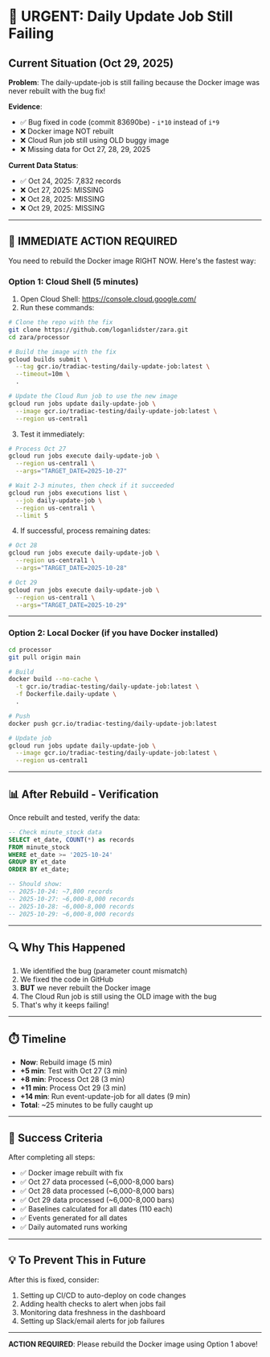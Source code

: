 # 🚨 URGENT: Daily Update Job Still Failing

## Current Situation (Oct 29, 2025)

**Problem**: The daily-update-job is still failing because the Docker image was never rebuilt with the bug fix!

**Evidence**:
- ✅ Bug fixed in code (commit 83690be) - `i*10` instead of `i*9`
- ❌ Docker image NOT rebuilt
- ❌ Cloud Run job still using OLD buggy image
- ❌ Missing data for Oct 27, 28, 29, 2025

**Current Data Status**:
- ✅ Oct 24, 2025: 7,832 records
- ❌ Oct 27, 2025: MISSING
- ❌ Oct 28, 2025: MISSING  
- ❌ Oct 29, 2025: MISSING

---

## 🚀 IMMEDIATE ACTION REQUIRED

You need to rebuild the Docker image RIGHT NOW. Here's the fastest way:

### Option 1: Cloud Shell (5 minutes)

1. Open Cloud Shell: https://console.cloud.google.com/
2. Run these commands:

```bash
# Clone the repo with the fix
git clone https://github.com/loganlidster/zara.git
cd zara/processor

# Build the image with the fix
gcloud builds submit \
  --tag gcr.io/tradiac-testing/daily-update-job:latest \
  --timeout=10m \
  .

# Update the Cloud Run job to use the new image
gcloud run jobs update daily-update-job \
  --image gcr.io/tradiac-testing/daily-update-job:latest \
  --region us-central1
```

3. Test it immediately:
```bash
# Process Oct 27
gcloud run jobs execute daily-update-job \
  --region us-central1 \
  --args="TARGET_DATE=2025-10-27"

# Wait 2-3 minutes, then check if it succeeded
gcloud run jobs executions list \
  --job daily-update-job \
  --region us-central1 \
  --limit 5
```

4. If successful, process remaining dates:
```bash
# Oct 28
gcloud run jobs execute daily-update-job \
  --region us-central1 \
  --args="TARGET_DATE=2025-10-28"

# Oct 29
gcloud run jobs execute daily-update-job \
  --region us-central1 \
  --args="TARGET_DATE=2025-10-29"
```

---

### Option 2: Local Docker (if you have Docker installed)

```bash
cd processor
git pull origin main

# Build
docker build --no-cache \
  -t gcr.io/tradiac-testing/daily-update-job:latest \
  -f Dockerfile.daily-update \
  .

# Push
docker push gcr.io/tradiac-testing/daily-update-job:latest

# Update job
gcloud run jobs update daily-update-job \
  --image gcr.io/tradiac-testing/daily-update-job:latest \
  --region us-central1
```

---

## 📊 After Rebuild - Verification

Once rebuilt and tested, verify the data:

```sql
-- Check minute_stock data
SELECT et_date, COUNT(*) as records
FROM minute_stock
WHERE et_date >= '2025-10-24'
GROUP BY et_date
ORDER BY et_date;

-- Should show:
-- 2025-10-24: ~7,800 records
-- 2025-10-27: ~6,000-8,000 records
-- 2025-10-28: ~6,000-8,000 records
-- 2025-10-29: ~6,000-8,000 records
```

---

## 🔍 Why This Happened

1. We identified the bug (parameter count mismatch)
2. We fixed the code in GitHub
3. **BUT** we never rebuilt the Docker image
4. The Cloud Run job is still using the OLD image with the bug
5. That's why it keeps failing!

---

## ⏱️ Timeline

- **Now**: Rebuild image (5 min)
- **+5 min**: Test with Oct 27 (3 min)
- **+8 min**: Process Oct 28 (3 min)
- **+11 min**: Process Oct 29 (3 min)
- **+14 min**: Run event-update-job for all dates (9 min)
- **Total**: ~25 minutes to be fully caught up

---

## 🎯 Success Criteria

After completing all steps:
- ✅ Docker image rebuilt with fix
- ✅ Oct 27 data processed (~6,000-8,000 bars)
- ✅ Oct 28 data processed (~6,000-8,000 bars)
- ✅ Oct 29 data processed (~6,000-8,000 bars)
- ✅ Baselines calculated for all dates (110 each)
- ✅ Events generated for all dates
- ✅ Daily automated runs working

---

## 💡 To Prevent This in Future

After this is fixed, consider:
1. Setting up CI/CD to auto-deploy on code changes
2. Adding health checks to alert when jobs fail
3. Monitoring data freshness in the dashboard
4. Setting up Slack/email alerts for job failures

---

**ACTION REQUIRED**: Please rebuild the Docker image using Option 1 above!